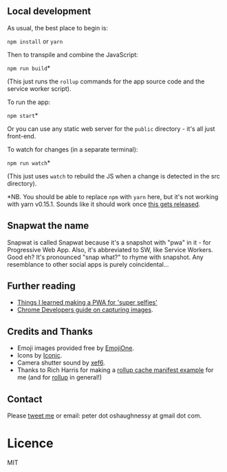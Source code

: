 ## Local development

As usual, the best place to begin is:

```npm install``` or ```yarn```

Then to transpile and combine the JavaScript:

```npm run build```*

(This just runs the `rollup` commands for the app source code and the service worker script).

To run the app:

```npm start```*

Or you can use any static web server for the `public` directory - it's all just front-end.

To watch for changes (in a separate terminal):

```npm run watch```*

(This just uses `watch` to rebuild the JS when a change is detected in the src directory).

*NB. You should be able to replace `npm` with `yarn` here, but it's not working with yarn v0.15.1. 
Sounds like it should work once [this gets released](https://github.com/yarnpkg/yarn/pull/809).


## Snapwat the name

Snapwat is called Snapwat because it's a snapshot with "pwa" in it - for Progressive Web App. 
Also, it's abbreviated to SW, like Service Workers. Good eh?  It's pronounced "snap what?" to rhyme with snapshot. 
Any resemblance to other social apps is purely coincidental...


## Further reading

* [Things I learned making a PWA for 'super selfies'](https://medium.com/samsung-internet-dev/things-i-learned-making-a-progressive-web-app-for-super-selfies-49e76d154e4f)
* [Chrome Developers guide on capturing images](https://developers.google.com/web/fundamentals/native-hardware/capturing-images/).


## Credits and Thanks

* Emoji images provided free by [EmojiOne](http://emojione.com/).
* Icons by [Iconic](https://useiconic.com/).
* Camera shutter sound by [xef6](https://www.freesound.org/people/xef6/sounds/61059/).
* Thanks to Rich Harris for making a [rollup cache manifest example](https://gitlab.com/Rich-Harris/rollup-cache-manifest-example) 
for me (and for [rollup](http://rollupjs.org/) in general!)


## Contact

Please [tweet me](https://twitter.com/poshaughnessy) or email: peter dot oshaughnessy at gmail dot com.


# Licence

MIT
